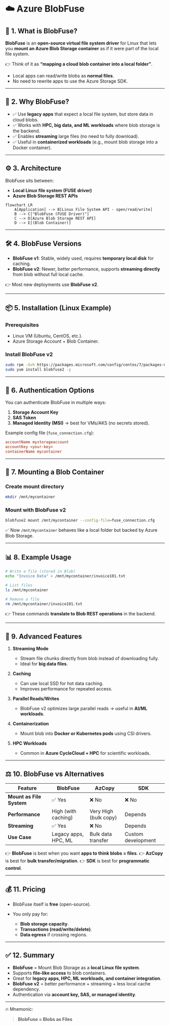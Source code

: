 # ☁️ Azure BlobFuse

## 🌟 1. What is BlobFuse?

**BlobFuse** is an **open-source virtual file system driver** for Linux that lets you **mount an Azure Blob Storage container** as if it were part of the local file system.

👉 Think of it as **“mapping a cloud blob container into a local folder”**.

- Local apps can read/write blobs as **normal files**.
- No need to rewrite apps to use the Azure Storage SDK.

---

## 🔑 2. Why BlobFuse?

- ✅ Use **legacy apps** that expect a local file system, but store data in cloud blobs.
- ✅ Works with **HPC, big data, and ML workloads** where blob storage is the backend.
- ✅ Enables **streaming** large files (no need to fully download).
- ✅ Useful in **containerized workloads** (e.g., mount blob storage into a Docker container).

---

## ⚙️ 3. Architecture

BlobFuse sits between:

- **Local Linux file system (FUSE driver)**
- **Azure Blob Storage REST APIs**

```mermaid
flowchart LR
    A[Application] --> B[Linux File System API - open/read/write]
    B --> C["BlobFuse (FUSE Driver)"]
    C --> D[Azure Blob Storage REST API]
    D --> E[(Blob Container)]
```

---

## 🛠 4. BlobFuse Versions

- **BlobFuse v1**: Stable, widely used, requires **temporary local disk** for caching.
- **BlobFuse v2**: Newer, better performance, supports **streaming directly** from blob without full local cache.

👉 Most new deployments use **BlobFuse v2**.

---

## 📦 5. Installation (Linux Example)

### Prerequisites

- Linux VM (Ubuntu, CentOS, etc.).
- Azure Storage Account + Blob Container.

### Install BlobFuse v2

```bash
sudo rpm -Uvh https://packages.microsoft.com/config/centos/7/packages-microsoft-prod.rpm
sudo yum install blobfuse2 -y
```

---

## 🔐 6. Authentication Options

You can authenticate BlobFuse in multiple ways:

1. **Storage Account Key**
2. **SAS Token**
3. **Managed Identity (MSI)** → best for VMs/AKS (no secrets stored).

Example config file (`fuse_connection.cfg`):

```ini
accountName mystorageaccount
accountKey <your-key>
containerName mycontainer
```

---

## 📂 7. Mounting a Blob Container

### Create mount directory

```bash
mkdir /mnt/mycontainer
```

### Mount with BlobFuse v2

```bash
blobfuse2 mount /mnt/mycontainer --config-file=fuse_connection.cfg
```

✅ Now `/mnt/mycontainer` behaves like a local folder but backed by Azure Blob Storage.

---

## 📊 8. Example Usage

```bash
# Write a file (stored in Blob)
echo "Invoice Data" > /mnt/mycontainer/invoice101.txt

# List files
ls /mnt/mycontainer

# Remove a file
rm /mnt/mycontainer/invoice101.txt
```

👉 These commands **translate to Blob REST operations** in the backend.

---

## 🧩 9. Advanced Features

1. **Streaming Mode**

   - Stream file chunks directly from blob instead of downloading fully.
   - Ideal for **big data files**.

2. **Caching**

   - Can use local SSD for hot data caching.
   - Improves performance for repeated access.

3. **Parallel Reads/Writes**

   - BlobFuse v2 optimizes large parallel reads → useful in **AI/ML workloads**.

4. **Containerization**

   - Mount blob into **Docker or Kubernetes pods** using CSI drivers.

5. **HPC Workloads**

   - Common in **Azure CycleCloud + HPC** for scientific workloads.

---

## ⚖️ 10. BlobFuse vs Alternatives

| Feature                  | BlobFuse             | AzCopy                | SDK                |
| ------------------------ | -------------------- | --------------------- | ------------------ |
| **Mount as File System** | ✅ Yes               | ❌ No                 | ❌ No              |
| **Performance**          | High (with caching)  | Very High (bulk copy) | Depends            |
| **Streaming**            | ✅ Yes               | ❌ No                 | Depends            |
| **Use Case**             | Legacy apps, HPC, ML | Bulk data transfer    | Custom development |

👉 **BlobFuse** is best when you want **apps to think blobs = files**.
👉 **AzCopy** is best for **bulk transfer/migration**.
👉 **SDK** is best for **programmatic control**.

---

## 💰 11. Pricing

- BlobFuse itself is **free** (open-source).
- You only pay for:

  - **Blob storage capacity**.
  - **Transactions (read/write/delete)**.
  - **Data egress** if crossing regions.

---

## ✅ 12. Summary

- **BlobFuse** = Mount Blob Storage as a **local Linux file system**.
- Supports **file-like access** to blob containers.
- Great for **legacy apps, HPC, ML workloads, and container integration**.
- **BlobFuse v2** = better performance + streaming + less local cache dependency.
- Authentication via **account key, SAS, or managed identity**.

---

🔥 Mnemonic:

> **BlobFuse = Blobs as Files**
